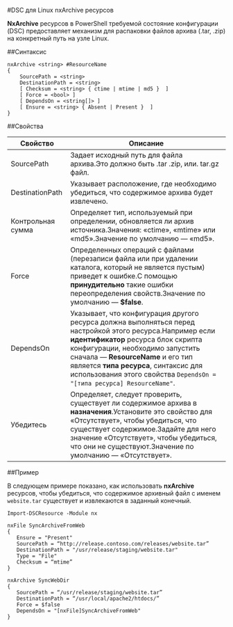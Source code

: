 #DSC для Linux nxArchive ресурсов

**NxArchive** ресурсов в PowerShell требуемой состояние конфигурации (DSC) предоставляет механизм для распаковки файлов архива (.tar, .zip) на конкретный путь на узле Linux.

##Синтаксис

```
nxArchive <string> #ResourceName
{
    SourcePath = <string>
    DestinationPath = <string>
    [ Checksum = <string> { ctime | mtime | md5 }  ]
    [ Force = <bool> ]
    [ DependsOn = <string[]> ]
    [ Ensure = <string> { Absent | Present }  ]
}
```

##Свойства

| Свойство| Описание|
|---|---|
| SourcePath| Задает исходный путь для файла архива.Это должно быть .tar .zip, или. tar.gz файл.|
| DestinationPath| Указывает расположение, где необходимо убедиться, что содержимое архива будет извлечено.|
| Контрольная сумма| Определяет тип, используемый при определении, обновляется ли архив источника.Значения: «ctime», «mtime» или «md5».Значение по умолчанию — «md5».|
| Force| Определенных операций с файлами (перезаписи файла или при удалении каталога, который не является пустым) приведет к ошибке.С помощью **принудительно** такие ошибки переопределения свойств.Значение по умолчанию — **$false**.|
| DependsOn| Указывает, что конфигурация другого ресурса должна выполняться перед настройкой этого ресурса.Например если **идентификатор** ресурса блок скрипта конфигурации, необходимо запустить сначала — **ResourceName** и его тип является **типа ресурса**, синтаксис для использования этого свойства `DependsOn = "[типа ресурса] ResourceName"`.|
| Убедитесь| Определяет, следует проверить, существует ли содержимое архива в **назначения**.Установите это свойство для «Отсутствует», чтобы убедиться, что существует содержимое.Задайте для него значение «Отсутствует», чтобы убедиться, что они не существуют.Значение по умолчанию — «Отсутствует».|

##Пример

В следующем примере показано, как использовать **nxArchive** ресурсов, чтобы убедиться, что содержимое архивный файл с именем `website.tar` существует и извлекаются в заданный конечный.

```
Import-DSCResource -Module nx 

nxFile SyncArchiveFromWeb
{
   Ensure = "Present"
   SourcePath = “http://release.contoso.com/releases/website.tar”
   DestinationPath = "/usr/release/staging/website.tar"
   Type = "File"
   Checksum = “mtime”
}

nxArchive SyncWebDir
{
   SourcePath = “/usr/release/staging/website.tar”
   DestinationPath = “/usr/local/apache2/htdocs/”
   Force = $false
   DependsOn = "[nxFile]SyncArchiveFromWeb"
} 
```




